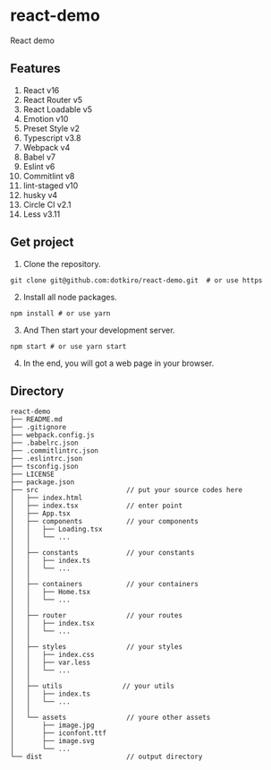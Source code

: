 # react-demo
React demo

## Features
1. React v16
2. React Router v5
3. React Loadable v5
4. Emotion v10
5. Preset Style v2
6. Typescript v3.8
7. Webpack v4
8. Babel v7
9. Eslint v6
10. Commitlint v8
11. lint-staged v10
12. husky v4
13. Circle CI v2.1
14. Less v3.11

## Get project

1. Clone the repository.
``` shell
git clone git@github.com:dotkiro/react-demo.git  # or use https
```

2. Install all node packages.
``` shell
npm install # or use yarn
```

3. And Then start your development server.
``` shell
npm start # or use yarn start
```

4. In the end, you will got a web page in your browser.

## Directory

```
react-demo
├── README.md
├── .gitignore
├── webpack.config.js
├── .babelrc.json
├── .commitlintrc.json
├── .eslintrc.json
├── tsconfig.json
├── LICENSE
├── package.json
├── src                      // put your source codes here
│   ├── index.html
│   ├── index.tsx            // enter point
│   ├── App.tsx
│   ├── components           // your components
│   │   ├── Loading.tsx
│   │   └── ...
│   │
│   ├── constants            // your constants
│   │   ├── index.ts
│   │   └── ...
│   │
│   ├── containers           // your containers
│   │   ├── Home.tsx
│   │   └── ...
│   │
│   ├── router               // your routes
│   │   ├── index.tsx
│   │   └── ...
│   │
│   ├── styles               // your styles
│   │   ├── index.css
│   │   ├── var.less
│   │   └── ...
│   │
│   ├── utils               // your utils
│   │   ├── index.ts
│   │   └── ...
│   │
│   └── assets               // youre other assets
│       ├── image.jpg
│       ├── iconfont.ttf
│       ├── image.svg
│       └── ...
└── dist                     // output directory
```
